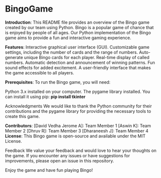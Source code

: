 # BingoGame
**Introduction**:
This README file provides an overview of the Bingo game created by our team using Python. Bingo is a popular game of chance that is enjoyed by people of all ages. Our Python implementation of the Bingo game aims to provide a fun and interactive gaming experience.

**Features**:
Interactive graphical user interface (GUI).
Customizable game settings, including the number of cards and the range of numbers.
Auto-generate unique Bingo cards for each player.
Real-time display of called numbers.
Automatic detection and announcement of winning patterns.
Fun sound effects for added excitement.
A user-friendly interface that makes the game accessible to all players.

**Prerequisites**:
To run the Bingo game, you will need:

Python 3.x installed on your computer.
The pygame library installed. You can install it using pip:
**pip install tkinter**

Acknowledgments
We would like to thank the Python community for their contributions and the pygame library for providing the necessary tools to create this game.

**Contributors**:
[David Vedha Jerome A]: Team Member 1
[Aswin K]: Team Member 2
[Dhruv R]: Team Member 3
[Dharaneesh J]: Team Member 4
**License**:
This Bingo game is open-source and available under the MIT License.

Feedback
We value your feedback and would love to hear your thoughts on the game. If you encounter any issues or have suggestions for improvements, please open an issue in this repository.

Enjoy the game and have fun playing Bingo!
